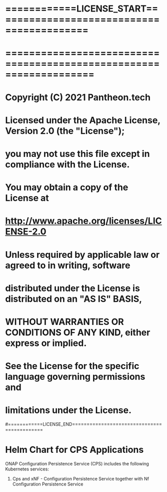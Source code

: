 # ============LICENSE_START==========================================
# ===================================================================
#  Copyright (C) 2021 Pantheon.tech
#
# Licensed under the Apache License, Version 2.0 (the "License");
# you may not use this file except in compliance with the License.
# You may obtain a copy of the License at
#
#         http://www.apache.org/licenses/LICENSE-2.0
#
# Unless required by applicable law or agreed to in writing, software
# distributed under the License is distributed on an "AS IS" BASIS,
# WITHOUT WARRANTIES OR CONDITIONS OF ANY KIND, either express or implied.
# See the License for the specific language governing permissions and
# limitations under the License.
#============LICENSE_END============================================

# Helm Chart for CPS Applications

ONAP Configuration Persistence Service (CPS) includes the following Kubernetes services:

1) Cps and xNF - Configuration Persistence Service together with Nf Configuration Persistence Service